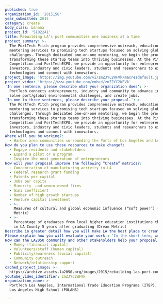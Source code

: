 ```yaml
---
published: true
organization_id: '2015158'
year_submitted: 2015
category: create
body_class: banana
project_id: '5102241'
title: Rebuilding LA’s port communities one business at a time
project_summary: >-
  The PortTech Pitch program provides comprehensive outreach, education and
  mentoring services to promising tech startups focused on solving global
  challenges. Through dedicated one-on-one mentoring, we begin the process of
  transforming these startup teams into thriving businesses. At the Pitch
  Competition and PortTechEXPO, we provide an opportunity for entrepreneurs and
  investors, industry and civic leaders, students and researchers to explore new
  technologies and connect with innovators.
project_image: 'https://img.youtube.com/vi/zmZJYC2WFVk/maxresdefault.jpg'
project_video: 'https://www.youtube.com/embed/zmZJYC2WFVk'
'In one sentence, please describe what your organization does': >-
  PortTech connects entrepreneurs, industry and community to advance innovation,
  solve port/global environmental challenges, and create jobs.
'In one to three sentences, please describe your proposal.': >-
  The PortTech Pitch program provides comprehensive outreach, education and
  mentoring services to promising tech startups focused on solving global
  challenges. Through dedicated one-on-one mentoring, we begin the process of
  transforming these startup teams into thriving businesses. At the Pitch
  Competition and PortTechEXPO, we provide an opportunity for entrepreneurs and
  investors, industry and civic leaders, students and researchers to explore new
  technologies and connect with innovators.
Where will you be working?:
  - Harbor area communities surrounding the Ports of Los Angeles and Long Beach
How do you plan to use these resources to make change?:
  - Engage residents and stakeholders
  - Expand a pilot or a program
  - Inspire the next generation of entrepreneurs
How will your proposal improve the following “Create” metrics?:
  - Concentration of manufacturing activity in LA
  - Federal research grant funding
  - Patents per capital
  - Jobs per capita
  - Minority- and women-owned firms
  - Gini coefficient
  - Number of high growth startups
  - Venture capital investment
  - >-
    Measures of cultural and global economic influence (“soft power”) (Dream
    Metric)
  - >-
    Percentage of graduates from local higher education institutions that remain
    in LA County 5 years after graduating (Dream Metric)
Describe in greater detail how you will make LA the best place to create.: "PortTech helps entrepreneurs transform high-aspiration ideas into high-performance companies to solve pressing global challenges by supporting innovative technology startups linked to the ports/goods movement industry. \r\n\r\nThrough the PortTech Pitch program, PortTech identifies emerging technologies that address transportation, energy and environmental challenges. Many of these solutions address the impacts of port operations on local communities. The PortTech Pitch program is comprised of three phases – entrepreneur mentoring followed by the Pitch competition and EXPO.\r\n\r\nFirst, PortTech prepares startup companies for growth. The months-long Pitch program provides entrepreneurs with one-on-one coaching, constructive critiques and mock judging sessions to prepare them to vie for markets, audiences and resources to grow.\r\n\r\nSecond, PortTech’s Pitch Competition Finals readies startups for real-world competition. Finalists chosen from startups participating in the mentoring program present their companies to a panel of experts who judge their viability. The day-long contest draws hundreds of participants – entrepreneurs and investors, industry and civic leaders, students and researchers – who view the event live or via webcast. For many entrepreneurs, it’s the moment they pull the wraps off their idea and launch their company into the real world. \r\n\r\nThird, the PortTechEXPO engages Los Angeles-Long Beach port communities through top-notch speakers, tech demonstrations and industry panels. The EXPO attracts media attention and 600 professionals annually. Through the EXPO, PortTech provides meaningful education opportunities for local students and community members to learn about technology and innovation during panel discussions, guided tours, and conversations with entrepreneurs and port leaders.\r\n\r\nThis comprehensive three-pronged program is key to PortTech’s success and the growth of the entrepreneurial ecosystem in the region. It embodies the important work we do as we coach startup companies, showcase their good works publicly and explain to the broader community what our work is about.\r\n\r\nAs our entrepreneurs succeed they contribute to the local economy by creating jobs in marginalized communities adjacent to the Ports. By 2050, PortTech will be the nexus of a thriving technology and advanced manufacturing-based business cluster. The Ports will run cleaner, greener and more efficient. And the Harbor area will be an economic development engine in the L.A. region. "
Please explain how you will evaluate your work.: "In the short term, we measure success as follows:  \r\n1.\tOutreach: We track the level of participation in social media, attendance at events (professionals and students) and the number of applicants to the PortTech Pitch program.\r\n2.\tEducation: We analyze the quality of our programs and events through surveys, allowing us to continually refine and improve our offerings.\r\n3.\tMentoring: We videotape the entrepreneur presentations and mentor comments so that presenters can review their performance and incorporate feedback. We also video the final competition presentations. The “before vs after” presentations verify the tremendous improvements of entrepreneurs and validate the efficacy of the program.\r\n4.\tStudent Participation: Follow-up interviews are conducted with teachers to solicit feedback for program improvement.\r\n\r\nOver the long term, we measure progress using the following metrics:\r\n-\tJobs created\r\n-\tDollars invested\r\n-\tPilot projects initiated\r\n-\tBusinesses established in the Harbor area"
How can the LA2050 community and other stakeholders help your proposal succeed?:
  - Money (financial capital)
  - Volunteers/staff (human capital)
  - Publicity/awareness (social capital)
  - Community outreach
  - Network/relationship support
cached_project_image: >-
  https://archive-assets.la2050.org/images/2015/rebuilding-las-port-communities-one-business-at-a-time/img.youtube.com/vi/zmZJYC2WFVk/maxresdefault.jpg
youtube_video_identifier: zmZJYC2WFVk
organization_name: >-
  PortTech Los Angeles, International Trade Education Programs (ITEP), Port of
  Los Angeles High School (POLAHS)

---
```

